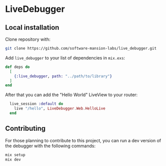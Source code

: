 # LiveDebugger

## Local installation

Clone repository with:

```bash
git clone https://github.com/software-mansion-labs/live_debugger.git
```

Add `live_debugger` to your list of dependencies in `mix.exs`:

```elixir
def deps do
  [
    {:live_debugger, path: "../path/to/library"}
  ]
end
```

After that you can add the "Hello World" LiveView to your router:

```elixir
  live_session :default do
    live "/hello", LiveDebugger.Web.HelloLive
  end
```

## Contributing

For those planning to contribute to this project, you can run a dev version of the debugger with the following commands:

```bash
mix setup
mix dev
```
